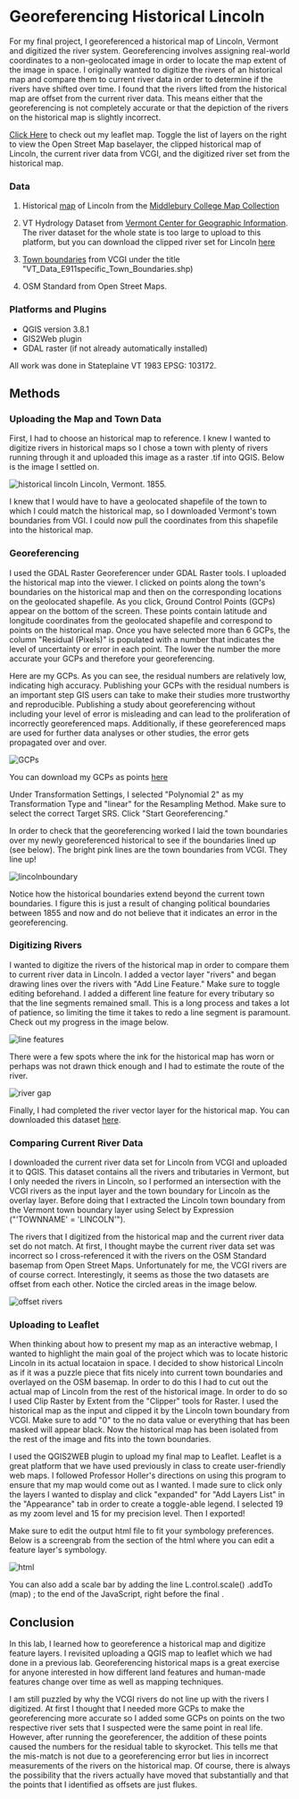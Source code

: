 # Georeferencing Historical Lincoln

For my final project, I georeferenced a historical map of Lincoln, Vermont and digitized the river system. Georeferencing involves assigning real-world coordinates to a non-geolocated image in order to locate the map extent of the image in space. I originally wanted to digitize the rivers of an historical map and compare them to current river data in order to determine if the rivers have shifted over time. I found that the rivers lifted from the historical map are offset from the current river data. This means either that the georeferencing is not completely accurate or that the depiction of the rivers on the historical map is slightly incorrect. 

[Click Here](/finalmap/index.html) to check out my leaflet map. Toggle the list of layers on the right to view the Open Street Map baselayer, the clipped historical map of Lincoln, the current river data from VCGI, and the digitized river set from the historical map.

### Data 

1. Historical [map](historicallincolnjpg.jpg) of Lincoln from the [Middlebury College Map Collection](https://archive.org/details/middleburycollegemaps)

2. VT Hydrology Dataset from [Vermont Center for Geographic Information](http://geodata.vermont.gov/). The river dataset for the whole state is too large to upload to this platform, but you can download the clipped river set for Lincoln [here](vcgiriversnew.shp) 

3. [Town boundaries](VT_Data_E911specific_Town_Boundaries.shp) from VCGI under the title "VT_Data_E911specific_Town_Boundaries.shp)

4. OSM Standard from Open Street Maps. 

### Platforms and Plugins

* QGIS version 3.8.1
* GIS2Web plugin 
* GDAL raster (if not already automatically installed) 

All work was done in Stateplaine VT 1983 EPSG: 103172. 

## Methods

### Uploading the Map and Town Data

First, I had to choose an historical map to reference. I knew I wanted to digitize rivers in historical maps so I chose a town with plenty of rivers running through it and uploaded this image as a raster .tif into QGIS. Below is the image I settled on. 

![historical lincoln](historicallincolnjpg.jpg) 
Lincoln, Vermont. 1855. 

I knew that I would have to have a geolocated shapefile of the town to which I could match the historical map, so I downloaded Vermont's town boundaries from VGI. I could now pull the coordinates from this shapefile into the historical map.

### Georeferencing

I used the GDAL Raster Georeferencer under GDAL Raster tools. I uploaded the historical map into the viewer. I clicked on points along  the town's boundaries on the historical map and then on the corresponding locations on the geolocated shapefile. As you click, Ground Control Points (GCPs) appear on the bottom of the screen. These points contain latitude and longitude coordinates from the geolocated shapefile and correspond to points on the historical map. Once you have selected more than 6 GCPs, the column "Residual (Pixels)" is populated with a number that indicates the level of uncertainty or error in each point. The lower the number the more accurate your GCPs and therefore your georeferencing. 

Here are my GCPs. As you can see, the residual numbers are relatively low, indicating high accuracy. Publishing your GCPs with the residual numbers is an important step GIS users can take to make their studies more trustworthy and reproducible. Publishing a study about georeferencing without including your level of error is misleading and can lead to the proliferation of incorrectly georeferenced maps. Additionally, if these georeferenced maps are used for further data analyses or other studies, the error gets propagated over and over. 

![GCPs](GCPs.PNG) 

You can download my GCPs as points [here](historicallincolnjpg_modified.tif.points) 

Under Transformation Settings, I selected "Polynomial 2" as my Transformation Type and "linear" for the Resampling Method. Make sure to select the correct Target SRS. Click "Start Georeferencing."

In order to check that the georeferencing worked I laid the town boundaries over my newly georeferenced historical to see if the boundaries lined up (see below). The bright pink lines are the town boundaries from VCGI. They line up!

![lincolnboundary](lincolnboundary.shp) 

Notice how the historical boundaries extend beyond the current town boundaries. I figure this is just a result of changing political boundaries between 1855 and now and do not believe that it indicates an error in the georeferencing. 

### Digitizing Rivers

I wanted to digitize the rivers of the historical map in order to compare them to current river data in Lincoln. I added a vector layer "rivers" and began drawing lines over the rivers with "Add Line Feature." Make sure to toggle editing beforehand. I added a different line feature for every tributary so that the line segments remained small. This is a long process and takes a lot of patience, so limiting the time it takes to redo a line segment is paramount. Check out my progress in the image below.

![line features](digitizingrivers.PNG)

There were a few spots where the ink for the historical map has worn or perhaps was not drawn thick enough and I had to estimate the route of the river. 

![river gap](missingsection.PNG) 

Finally, I had completed the river vector layer for the historical map. You can downloaded this dataset [here](rivers.shp).

### Comparing Current River Data

I downloaded the current river data set for Lincoln from VCGI and uploaded it to QGIS. This dataset contains all the rivers and tributaries in Vermont, but I only needed the rivers in Lincoln, so I performed an intersection with the VCGI rivers as the input layer and the town boundary for Lincoln as the overlay layer. Before doing that I extracted the Lincoln town boundary from the Vermont town boundary layer using Select by Expression ("'TOWNNAME' = 'LINCOLN'").

The rivers that I digitized from the historical map and the current river data set do not match. At first, I thought maybe the current river data set was incorrect so I cross-referenced it with the rivers on the OSM Standard basemap from Open Street Maps. Unfortunately for me, the VCGI rivers are of course correct. Interestingly, it seems as those the two datasets are offset from each other. Notice the circled areas in the image below. 

![offset rivers](offsetriverscircle.png) 

### Uploading to Leaflet

When thinking about how to present my map as an interactive webmap, I wanted to highlight the main goal of the project which was to locate historic Lincoln in its actual locataion in space. I decided to show historical Lincoln as if it was a puzzle piece that fits nicely into current town boundaries and overlayed on the OSM basemap. In order to do this I had to cut out the actual map of Lincoln from the rest of the historical image. In order to do so I used Clip Raster by Extent from the "Clipper" tools for Raster. I used the historical map as the input and clipped it by the Lincoln town boundary from VCGI. Make sure to add "0" to the no data value or everything that has been masked will appear black. Now the historical map has been isolated from the rest of the image and fits into the town boundaries.

I used the QGIS2WEB plugin to upload my final map to Leaflet. Leaflet is a great platform that we have used previously in class to create user-friendly web maps. I followed Professor Holler's directions on using this program to ensure that my map would come out as I wanted. I made sure to click only the layers I wanted to display and click "expanded" for "Add Layers List" in the "Appearance" tab in order to create a toggle-able legend. I selected 19 as my zoom level and 15 for my precision level. Then I exported! 

Make sure to edit the output html file to fit your symbology preferences. Below is a screengrab from the section of the html where you can edit a feature layer's symbology.

![html](html.PNG)

You can also add a scale bar by adding the line L.control.scale() .addTo (map) ; to the end of the JavaScript, right before the final </script>.

## Conclusion

In this lab, I learned how to georeference a historical map and digitize feature layers. I revisited uploading a QGIS map to leaflet which we had done in a previous lab. Georeferencing historical maps is a great exercise for anyone interested in how different land features and human-made features change over time as well as mapping techniques. 

I am still puzzled by why the VCGI rivers do not line up with the rivers I digitized. At first I thought that I needed more GCPs to make the georeferencing more accurate so I added some GCPs on points on the two respective river sets that I suspected were the same point in real life. However, after running the georeferencer, the addition of these points caused the numbers for the residual table to skyrocket. This tells me that the mis-match is not due to a georeferencing error but lies in incorrect measurements of the rivers on the historical map. Of course, there is always the possibility that the rivers actually have moved that substantially and that the points that I identified as offsets are just flukes. 






